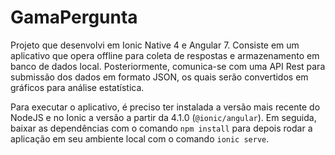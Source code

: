 # GamaPergunta

Projeto que desenvolvi em Ionic Native 4 e Angular 7. Consiste em um aplicativo que opera offline para coleta de respostas e armazenamento em banco de dados local. Posteriormente, comunica-se com uma API Rest para submissão dos dados em formato JSON, os quais serão convertidos em gráficos para análise estatística.

Para executar o aplicativo, é preciso ter instalada a versão mais recente do NodeJS e no Ionic a versão a partir da 4.1.0 (`@ionic/angular`).
Em seguida, baixar as dependências com o comando `npm install` para depois rodar a aplicação em seu ambiente local com o comando `ionic serve`.
